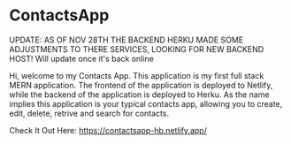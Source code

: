 # ContactsApp
UPDATE: AS OF NOV 28TH THE BACKEND HERKU MADE SOME ADJUSTMENTS TO THERE SERVICES, LOOKING FOR NEW BACKEND HOST! Will update once it's back online  


Hi, welcome to my Contacts App. This application is my first full stack MERN application. The frontend of the application is deployed to Netlify, while the backend of the application is deployed to Herku. As the name implies this application is your typical contacts app, allowing you to create, edit, delete, retrive and search for contacts.

Check It Out Here:
https://contactsapp-hb.netlify.app/

